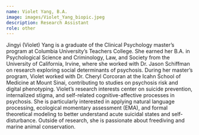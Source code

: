 ```yaml
---
name: Violet Yang, B.A.
image: images/Violet_Yang_biopic.jpeg
description: Research Assistant
role: other
---
```


Jingyi (Violet) Yang is a graduate of the Clinical Psychology master’s program at Columbia University’s Teachers College. She earned her B.A. in Psychological Science and Criminology, Law, and Society from the University of California, Irvine, where she worked with Dr. Jason Schiffman on research exploring social determinants of psychosis. During her master’s program, Violet worked with Dr. Cheryl Corcoran at the Icahn School of Medicine at Mount Sinai, contributing to studies on psychosis risk and digital phenotyping. Violet’s research interests center on suicide prevention, internalized stigma, and self-related cognitive-affective processes in psychosis. She is particularly interested in applying natural language processing, ecological momentary assessment (EMA), and formal theoretical modeling to better understand acute suicidal states and self-disturbance. Outside of research, she is passionate about freediving and marine animal conservation.
